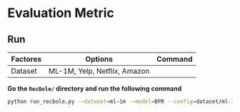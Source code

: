 # Evaluation Metric

## Run

| Factores | Options                      | Command |
| -------- | ---------------------------- | ------- |
| Dataset  | ML-1M, Yelp, Netflix, Amazon |         |



**Go the `RecBole/` directory and run the following command**

```bash
python run_recbole.py -−dataset=ml−1m -−model=BPR --config=dataset/ml-1m.yaml 
```

   

   

